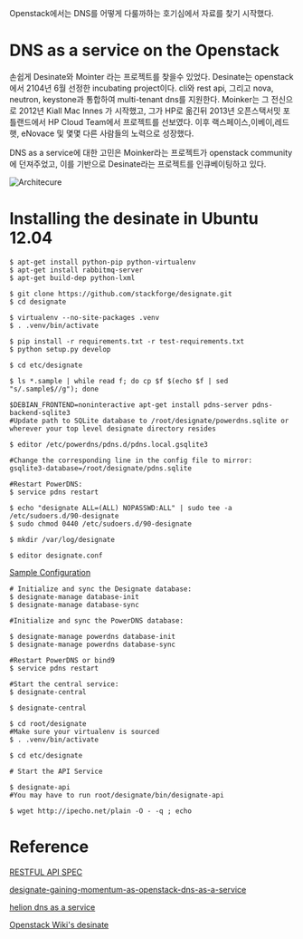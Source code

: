 Openstack에서는 DNS를 어떻게 다룰까하는 호기심에서 자료를 찾기 시작했다. 


# DNS as a service on the Openstack

손쉽게 Desinate와 Mointer 라는 프로젝트를 찾을수 있었다.
Desinate는 openstack에서 2104년 6월 선정한 incubating project이다. cli와 rest api, 그리고 nova, neutron, keystone과 통합하여 multi-tenant dns를 지원한다.
Moinker는 그 전신으로 2012년 Kiall Mac Innes 가 시작했고, 그가 HP로 옮긴뒤 2013년 오픈스택서밋 포틀랜드에서 HP Cloud Team에서 프로젝트를 선보였다.
이후 랙스페이스,이베이,레드햇, eNovace 및 몇몇 다른 사람들의 노력으로 성장했다.

DNS as a service에 대한 고민은 Moinker라는 프로젝트가 openstack community에 던져주었고,
이를 기반으로 Desinate라는 프로젝트를 인큐베이팅하고 있다.

![Architecure](https://designate.readthedocs.org/en/latest/_images/Designate-Simple.png)
# Installing the desinate in Ubuntu 12.04

    $ apt-get install python-pip python-virtualenv
    $ apt-get install rabbitmq-server
    $ apt-get build-dep python-lxml

    $ git clone https://github.com/stackforge/designate.git
    $ cd designate

    $ virtualenv --no-site-packages .venv
    $ . .venv/bin/activate

    $ pip install -r requirements.txt -r test-requirements.txt
    $ python setup.py develop

    $ cd etc/designate

    $ ls *.sample | while read f; do cp $f $(echo $f | sed "s/.sample$//g"); done

    $DEBIAN_FRONTEND=noninteractive apt-get install pdns-server pdns-backend-sqlite3
    #Update path to SQLite database to /root/designate/powerdns.sqlite or wherever your top level designate directory resides

    $ editor /etc/powerdns/pdns.d/pdns.local.gsqlite3

    #Change the corresponding line in the config file to mirror:
    gsqlite3-database=/root/designate/pdns.sqlite

    #Restart PowerDNS:
    $ service pdns restart

    $ echo "designate ALL=(ALL) NOPASSWD:ALL" | sudo tee -a /etc/sudoers.d/90-designate
    $ sudo chmod 0440 /etc/sudoers.d/90-designate 

    $ mkdir /var/log/designate

    $ editor designate.conf

[Sample Configuration](https://gist.github.com/TimSimmons/6596014)

    # Initialize and sync the Designate database:
    $ designate-manage database-init
    $ designate-manage database-sync

    #Initialize and sync the PowerDNS database:

    $ designate-manage powerdns database-init
    $ designate-manage powerdns database-sync

    #Restart PowerDNS or bind9
    $ service pdns restart

    #Start the central service:
    $ designate-central

    $ designate-central

    $ cd root/designate
    #Make sure your virtualenv is sourced 
    $ . .venv/bin/activate

    $ cd etc/designate

    # Start the API Service

    $ designate-api
    #You may have to run root/designate/bin/designate-api

    $ wget http://ipecho.net/plain -O - -q ; echo

# Reference
[RESTFUL API SPEC](https://designate.readthedocs.org/en/latest/rest.html) 

[designate-gaining-momentum-as-openstack-dns-as-a-service](http://www.rackspace.com/blog/designate-gaining-momentum-as-openstack-dns-as-a-service/)

[helion dns as a service](http://docs.hpcloud.com/helion/openstack/1.1/install/dnsaas/)

[Openstack Wiki's desinate](https://wiki.openstack.org/wiki/Designate)



